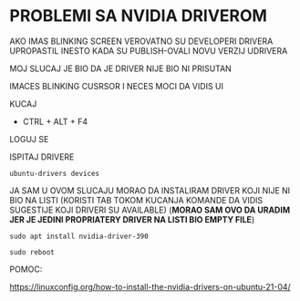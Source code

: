 # PROBLEMI SA NVIDIA DRIVEROM

AKO IMAS BLINKING SCREEN VEROVATNO SU DEVELOPERI DRIVERA UPROPASTIL INESTO KADA SU PUBLISH-OVALI NOVU VERZIJ UDRIVERA

MOJ SLUCAJ JE BIO DA JE DRIVER NIJE BIO NI PRISUTAN

IMACES BLINKING CUSRSOR I NECES MOCI DA VIDIS UI

KUCAJ

- CTRL + ALT + F4

LOGUJ SE

ISPITAJ DRIVERE

```
ubuntu-drivers devices
```

JA SAM U OVOM SLUCAJU MORAO DA INSTALIRAM DRIVER KOJI NIJE NI BIO NA LISTI (KORISTI TAB TOKOM KUCANJA KOMANDE DA VIDIS SUGESTIJE KOJI DRIVERI SU AVAILABLE) (**MORAO SAM OVO DA URADIM JER JE JEDINI PROPRIATERY DRIVER NA LISTI BIO EMPTY FILE**)

```
sudo apt install nvidia-driver-390
```

```
sudo reboot
```

POMOC:

<https://linuxconfig.org/how-to-install-the-nvidia-drivers-on-ubuntu-21-04/>

